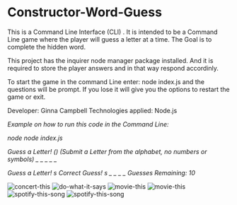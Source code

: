 # Constructor-Word-Guess

This is a Command Line Interface (CLI) . It is intended to be a Command Line game where the player will guess a letter at a time. The Goal is to complete the hidden word. 

This project has the inquirer node manager package installed. And it is required to store the player answers and in that way respond accordinly. 

To start the game in the command Line enter: node index.js and the questions will be prompt. If you lose it will give you the options to restart the game or exit. 


Developer: Ginna Campbell
Technologies applied: Node.js

*Example on how to run this code in the Command Line:*

*node node index.js*

*Guess a Letter! () (Submit a Letter from the alphabet, no numbers or symbols)*
*_ _ _   _ _*

*Guess a Letter! s*
*Correct Guess!*
*s _ _   _ _*
*Guesses Remaining: 10*


![concert-this](images/concert-this.PNG)
![do-what-it-says](images/do-what-it-says.PNG)
![movie-this](images/movie-this-oneargument.PNG)
![movie-this](images/movie-this.PNG)
![spotify-this-song](images/spotify-this-song-oneargument.PNG)
![spotify-this-song](images/spotify-this-song.PNG)